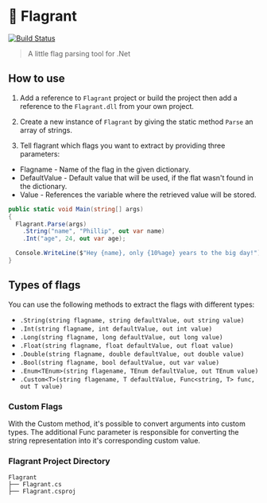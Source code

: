 # 🏁 Flagrant
[![Build Status](https://travis-ci.org/praffn/Flagrant.svg?branch=master)](https://travis-ci.org/praffn/Flagrant)

> A little flag parsing tool for .Net

## How to use

1) Add a reference to `Flagrant` project or build the project then add a reference to the `Flagrant.dll` from your own project.

2) Create a new instance of `Flagrant` by giving the static method `Parse` an array of strings.

3) Tell flagrant which flags you want to extract by providing three parameters:
  * Flagname - Name of the flag in the given dictionary.
  * DefaultValue - Default value that will be used, if the flat wasn't found in the dictionary.
  * Value - References the variable where the retrieved value will be stored.

```csharp
public static void Main(string[] args)
{
  Flagrant.Parse(args)
    .String("name", "Phillip", out var name)
    .Int("age", 24, out var age);

  Console.WriteLine($"Hey {name}, only {10%age} years to the big day!");
}
```

## Types of flags
You can use the following methods to extract the flags with different types:

* `.String(string flagname, string defaultValue, out string value)`
* `.Int(string flagname, int defaultValue, out int value)`
* `.Long(string flagname, long defaultValue, out long value)`
* `.Float(string flagname, float defaultValue, out float value)`
* `.Double(string flagname, double defaultValue, out double value)`
* `.Bool(string flagname, bool defaultValue, out var value)`
* `.Enum<TEnum>(string flagename, TEnum defaultValue, out TEnum value)`
* `.Custom<T>(string flagename, T defaultValue, Func<string, T> func, out T value)`

### Custom Flags
With the Custom method, it's possible to convert arguments into custom types. The additional Func parameter is responsible for converting the string representation into it's corresponding custom value.

### Flagrant Project Directory
```
Flagrant
├── Flagrant.cs
├── Flagrant.csproj
```
